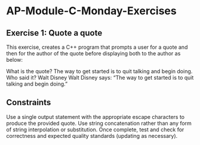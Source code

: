 # AP-Module-C-Monday-Exercises

## Exercise 1: Quote a quote

This exercise, creates a C++ program that prompts a user for a quote and then for the author of the quote before displaying both to the author as below:

What is the quote? The way to get started is to quit talking and begin doing.
Who said it? Walt Disney
Walt Disney says: “The way to get started is to quit talking and begin doing.”

## Constraints
Use a single output statement with the appropriate escape characters to produce the provided quote. Use
string concatenation rather than any form of string interpolation or substitution. Once complete, test and
check for correctness and expected quality standards (updating as necessary).
